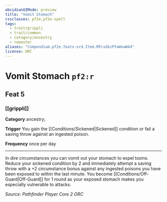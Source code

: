```yaml
---
obsidianUIMode: preview
title: "Vomit Stomach"
cssclasses: pf2e,pf2e-spell
tags:
  - trait/grippli
  - trait/common
  - category/ancestry
  - remaster
aliases: "Compendium.pf2e.feats-srd.Item.MFcsGkzPYaWxwW4d"
license: ORC
---
```

# Vomit Stomach `pf2:r`
## Feat 5
### [[grippli]]

**Category** ancestry; 




**Trigger** You gain the [[Conditions/Sickened|Sickened]] condition or fail a saving throw against an ingested poison.

**Frequency** once per day

* * *

In dire circumstances you can vomit out your stomach to expel toxins. Reduce your sickened condition by 2 and immediately attempt a saving throw with a +2 circumstance bonus against any ingested poisons you have been exposed to within the last minute. You become [[Conditions/Off-Guard|Off-Guard]] for 1 round as your exposed stomach makes you especially vulnerable to attacks.

*Source: Pathfinder Player Core 2*
*ORC*